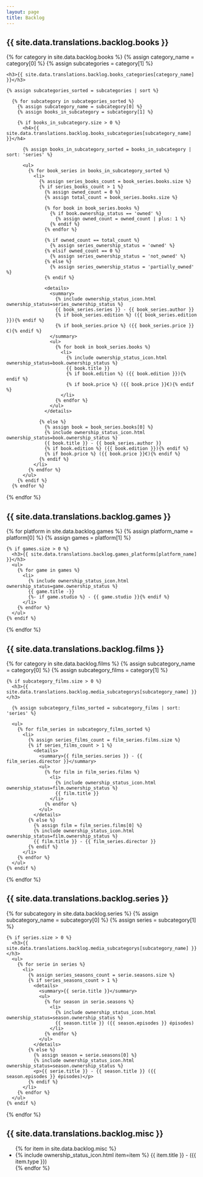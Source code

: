 ```yaml
---
layout: page
title: Backlog
---
```

<div class="backlog-section books-section">
  <h2><i class="fa-solid fa-book category-icon book-icon"></i> {{ site.data.translations.backlog.books }}</h2>

  {% for category in site.data.backlog.books %}
    {% assign category_name = category[0] %}
    {% assign subcategories = category[1] %}

    <h3>{{ site.data.translations.backlog.books_categories[category_name] }}</h3>

    {% assign subcategories_sorted = subcategories | sort %}

      {% for subcategory in subcategories_sorted %}
        {% assign subcategory_name = subcategory[0] %}
        {% assign books_in_subcategory = subcategory[1] %}

        {% if books_in_subcategory.size > 0 %}
          <h4>{{ site.data.translations.backlog.books_subcategories[subcategory_name] }}</h4>

          {% assign books_in_subcategory_sorted = books_in_subcategory | sort: 'series' %}

          <ul>
            {% for book_series in books_in_subcategory_sorted %}
              <li>
                {% assign series_books_count = book_series.books.size %}
                {% if series_books_count > 1 %}
                  {% assign owned_count = 0 %}
                  {% assign total_count = book_series.books.size %}

                  {% for book in book_series.books %}
                    {% if book.ownership_status == 'owned' %}
                      {% assign owned_count = owned_count | plus: 1 %}
                    {% endif %}
                  {% endfor %}

                  {% if owned_count == total_count %}
                    {% assign series_ownership_status = 'owned' %}
                  {% elsif owned_count == 0 %}
                    {% assign series_ownership_status = 'not_owned' %}
                  {% else %}
                    {% assign series_ownership_status = 'partially_owned' %}
                  {% endif %}

                  <details>
                    <summary>
                      {% include ownership_status_icon.html ownership_status=series_ownership_status %}
                      {{ book_series.series }} - {{ book_series.author }}
                      {% if book_series.edition %} ({{ book_series.edition }}){% endif %}
                      {% if book_series.price %} ({{ book_series.price }}€){% endif %}
                    </summary>
                    <ul>
                      {% for book in book_series.books %}
                        <li>
                          {% include ownership_status_icon.html ownership_status=book.ownership_status %}
                          {{ book.title }}
                          {% if book.edition %} ({{ book.edition }}){% endif %}
                          {% if book.price %} ({{ book.price }}€){% endif %}
                        </li>
                      {% endfor %}
                    </ul>
                  </details>

                {% else %}
                  {% assign book = book_series.books[0] %}
                  {% include ownership_status_icon.html ownership_status=book.ownership_status %}
                  {{ book.title }} - {{ book_series.author }}
                  {% if book.edition %} ({{ book.edition }}){% endif %}
                  {% if book.price %} ({{ book.price }}€){% endif %}
                {% endif %}
              </li>
            {% endfor %}
          </ul>
        {% endif %}
      {% endfor %}
  {% endfor %}
</div>


<div class="backlog-section games-section">
  <h2><i class="fa-solid fa-gamepad category-icon game-icon"></i> {{ site.data.translations.backlog.games }}</h2>
  {% for platform in site.data.backlog.games %}
    {% assign platform_name = platform[0] %}
    {% assign games = platform[1] %}

    {% if games.size > 0 %}
      <h3>{{ site.data.translations.backlog.games_platforms[platform_name] }}</h3>
      <ul>
        {% for game in games %}
          <li>
            {% include ownership_status_icon.html ownership_status=game.ownership_status %}
            {{ game.title -}}
            {%- if game.studio %} - {{ game.studio }}{% endif %}
          </li>
        {% endfor %}
      </ul>
    {% endif %}
  {% endfor %}
</div>

<div class="backlog-section films-section">
  <h2><i class="fa-solid fa-film category-icon film-icon"></i> {{ site.data.translations.backlog.films }}</h2>
  {% for category in site.data.backlog.films %}
    {% assign subcategory_name = category[0] %}
    {% assign subcategory_films = category[1] %}

    {% if subcategory_films.size > 0 %}
      <h3>{{ site.data.translations.backlog.media_subcategorys[subcategory_name] }}</h3>

      {% assign subcategory_films_sorted = subcategory_films | sort: 'series' %}

      <ul>
        {% for film_series in subcategory_films_sorted %}
          <li>
            {% assign series_films_count = film_series.films.size %}
            {% if series_films_count > 1 %}
              <details>
                <summary>{{ film_series.series }} - {{ film_series.director }}</summary>
                <ul>
                  {% for film in film_series.films %}
                    <li>
                      {% include ownership_status_icon.html ownership_status=film.ownership_status %}
                      {{ film.title }}
                    </li>
                  {% endfor %}
                </ul>
              </details>
            {% else %}
              {% assign film = film_series.films[0] %}
              {% include ownership_status_icon.html ownership_status=film.ownership_status %}
              {{ film.title }} - {{ film_series.director }}
            {% endif %}
          </li>
        {% endfor %}
      </ul>
    {% endif %}
  {% endfor %}
</div>

<div class="backlog-section series-section">
  <h2><i class="fa-solid fa-tv category-icon series-icon"></i> {{ site.data.translations.backlog.series }}</h2>

  {% for subcategory in site.data.backlog.series %}
    {% assign subcategory_name = subcategory[0] %}
    {% assign series = subcategory[1] %}

    {% if series.size > 0 %}
      <h3>{{ site.data.translations.backlog.media_subcategorys[subcategory_name] }}</h3>
      <ul>
        {% for serie in series %}
          <li>
            {% assign series_seasons_count = serie.seasons.size %}
            {% if series_seasons_count > 1 %}
              <details>
                <summary>{{ serie.title }}</summary>
                <ul>
                  {% for season in serie.seasons %}
                    <li>
                      {% include ownership_status_icon.html ownership_status=season.ownership_status %}
                      {{ season.title }} ({{ season.episodes }} épisodes)
                    </li>
                  {% endfor %}
                </ul>
              </details>
            {% else %}
              {% assign season = serie.seasons[0] %}
              {% include ownership_status_icon.html ownership_status=season.ownership_status %}
              <p>{{ serie.title }} - {{ season.title }} ({{ season.episodes }} épisodes)</p>
            {% endif %}
          </li>
        {% endfor %}
      </ul>
    {% endif %}
  {% endfor %}
</div>

<div class="backlog-section misc-section">
  <h2><i class="fa-solid fa-star category-icon default-icon"></i> {{ site.data.translations.backlog.misc }}</h2>
  <ul>
    {% for item in site.data.backlog.misc %}
      <li>
        {% include ownership_status_icon.html item=item %}
        {{ item.title }} - ({{ item.type }})
      </li>
    {% endfor %}
  </ul>
</div>
